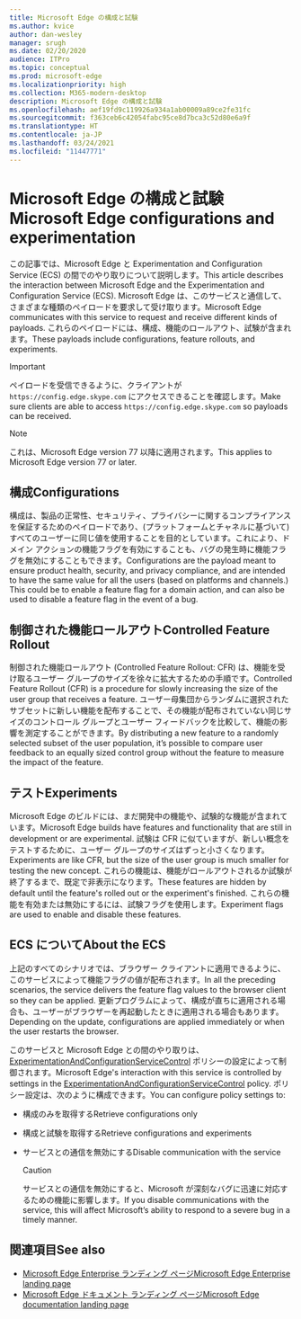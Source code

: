 ```yaml
---
title: Microsoft Edge の構成と試験
ms.author: kvice
author: dan-wesley
manager: srugh
ms.date: 02/20/2020
audience: ITPro
ms.topic: conceptual
ms.prod: microsoft-edge
ms.localizationpriority: high
ms.collection: M365-modern-desktop
description: Microsoft Edge の構成と試験
ms.openlocfilehash: aef19fd9c119926a934a1ab00009a89ce2fe31fc
ms.sourcegitcommit: f363ceb6c42054fabc95ce8d7bca3c52d80e6a9f
ms.translationtype: HT
ms.contentlocale: ja-JP
ms.lasthandoff: 03/24/2021
ms.locfileid: "11447771"
---
```

# <a name="microsoft-edge-configurations-and-experimentation"></a><span data-ttu-id="a957b-103">Microsoft Edge の構成と試験</span><span class="sxs-lookup"><span data-stu-id="a957b-103">Microsoft Edge configurations and experimentation</span></span>

<span data-ttu-id="a957b-104">この記事では、Microsoft Edge と Experimentation and Configuration Service (ECS) の間でのやり取りについて説明します。</span><span class="sxs-lookup"><span data-stu-id="a957b-104">This article describes the interaction between Microsoft Edge and the Experimentation and Configuration Service (ECS).</span></span> <span data-ttu-id="a957b-105">Microsoft Edge は、このサービスと通信して、さまざまな種類のペイロードを要求して受け取ります。</span><span class="sxs-lookup"><span data-stu-id="a957b-105">Microsoft Edge communicates with this service to request and receive different kinds of payloads.</span></span> <span data-ttu-id="a957b-106">これらのペイロードには、構成、機能のロールアウト、試験が含まれます。</span><span class="sxs-lookup"><span data-stu-id="a957b-106">These payloads include configurations, feature rollouts, and experiments.</span></span>

> [!IMPORTANT]
> <span data-ttu-id="a957b-107">ペイロードを受信できるように、クライアントが `https://config.edge.skype.com` にアクセスできることを確認します。</span><span class="sxs-lookup"><span data-stu-id="a957b-107">Make sure clients are able to access `https://config.edge.skype.com` so payloads can be received.</span></span>

> [!NOTE]
> <span data-ttu-id="a957b-108">これは、Microsoft Edge version 77 以降に適用されます。</span><span class="sxs-lookup"><span data-stu-id="a957b-108">This applies to Microsoft Edge version 77 or later.</span></span>

## <a name="configurations"></a><span data-ttu-id="a957b-109">構成</span><span class="sxs-lookup"><span data-stu-id="a957b-109">Configurations</span></span>

<span data-ttu-id="a957b-110">構成は、製品の正常性、セキュリティ、プライバシーに関するコンプライアンスを保証するためのペイロードであり、(プラットフォームとチャネルに基づいて) すべてのユーザーに同じ値を使用することを目的としています。これにより、ドメイン アクションの機能フラグを有効にすることも、バグの発生時に機能フラグを無効にすることもできます。</span><span class="sxs-lookup"><span data-stu-id="a957b-110">Configurations are the payload meant to ensure product health, security, and privacy compliance, and are intended to have the same value for all the users (based on platforms and channels.) This could be to enable a feature flag for a domain action, and can also be used to disable a feature flag in the event of a bug.</span></span>

## <a name="controlled-feature-rollout"></a><span data-ttu-id="a957b-111">制御された機能ロールアウト</span><span class="sxs-lookup"><span data-stu-id="a957b-111">Controlled Feature Rollout</span></span>

<span data-ttu-id="a957b-112">制御された機能ロールアウト (Controlled Feature Rollout: CFR) は、機能を受け取るユーザー グループのサイズを徐々に拡大するための手順です。</span><span class="sxs-lookup"><span data-stu-id="a957b-112">Controlled Feature Rollout (CFR) is a procedure for slowly increasing the size of the user group that receives a feature.</span></span> <span data-ttu-id="a957b-113">ユーザー母集団からランダムに選択されたサブセットに新しい機能を配布することで、その機能が配布されていない同じサイズのコントロール グループとユーザー フィードバックを比較して、機能の影響を測定することができます。</span><span class="sxs-lookup"><span data-stu-id="a957b-113">By distributing a new feature to a randomly selected subset of the user population, it’s possible to compare user feedback to an equally sized control group without the feature to measure the impact of the feature.</span></span>

## <a name="experiments"></a><span data-ttu-id="a957b-114">テスト</span><span class="sxs-lookup"><span data-stu-id="a957b-114">Experiments</span></span>

<span data-ttu-id="a957b-115">Microsoft Edge のビルドには、まだ開発中の機能や、試験的な機能が含まれています。</span><span class="sxs-lookup"><span data-stu-id="a957b-115">Microsoft Edge builds have features and functionality that are still in development or are experimental.</span></span> <span data-ttu-id="a957b-116">試験は CFR に似ていますが、新しい概念をテストするために、ユーザー グループのサイズはずっと小さくなります。</span><span class="sxs-lookup"><span data-stu-id="a957b-116">Experiments are like CFR, but the size of the user group is much smaller for testing the new concept.</span></span> <span data-ttu-id="a957b-117">これらの機能は、機能がロールアウトされるか試験が終了するまで、既定で非表示になります。</span><span class="sxs-lookup"><span data-stu-id="a957b-117">These features are hidden by default until the feature's rolled out or the experiment's finished.</span></span> <span data-ttu-id="a957b-118">これらの機能を有効または無効にするには、試験フラグを使用します。</span><span class="sxs-lookup"><span data-stu-id="a957b-118">Experiment flags are used to enable and disable these features.</span></span>

## <a name="about-the-ecs"></a><span data-ttu-id="a957b-119">ECS について</span><span class="sxs-lookup"><span data-stu-id="a957b-119">About the ECS</span></span>

<span data-ttu-id="a957b-120">上記のすべてのシナリオでは、ブラウザー クライアントに適用できるように、このサービスによって機能フラグの値が配布されます。</span><span class="sxs-lookup"><span data-stu-id="a957b-120">In all the preceding scenarios, the service delivers the feature flag values to the browser client so they can be applied.</span></span> <span data-ttu-id="a957b-121">更新プログラムによって、構成が直ちに適用される場合も、ユーザーがブラウザーを再起動したときに適用される場合もあります。</span><span class="sxs-lookup"><span data-stu-id="a957b-121">Depending on the update, configurations are applied immediately or when the user restarts the browser.</span></span>

<span data-ttu-id="a957b-122">このサービスと Microsoft Edge との間のやり取りは、[ExperimentationAndConfigurationServiceControl](./microsoft-edge-policies.md#experimentationandconfigurationservicecontrol) ポリシーの設定によって制御されます。</span><span class="sxs-lookup"><span data-stu-id="a957b-122">Microsoft Edge's interaction with this service is controlled by settings in the [ExperimentationAndConfigurationServiceControl](./microsoft-edge-policies.md#experimentationandconfigurationservicecontrol) policy.</span></span> <span data-ttu-id="a957b-123">ポリシー設定は、次のように構成できます。</span><span class="sxs-lookup"><span data-stu-id="a957b-123">You can configure policy settings to:</span></span>

- <span data-ttu-id="a957b-124">構成のみを取得する</span><span class="sxs-lookup"><span data-stu-id="a957b-124">Retrieve configurations only</span></span>
- <span data-ttu-id="a957b-125">構成と試験を取得する</span><span class="sxs-lookup"><span data-stu-id="a957b-125">Retrieve configurations and experiments</span></span>
- <span data-ttu-id="a957b-126">サービスとの通信を無効にする</span><span class="sxs-lookup"><span data-stu-id="a957b-126">Disable communication with the service</span></span>

  > [!CAUTION]
  > <span data-ttu-id="a957b-127">サービスとの通信を無効にすると、Microsoft が深刻なバグに迅速に対応するための機能に影響します。</span><span class="sxs-lookup"><span data-stu-id="a957b-127">If you disable communications with the service, this will affect Microsoft’s ability to respond to a severe bug in a timely manner.</span></span>

## <a name="see-also"></a><span data-ttu-id="a957b-128">関連項目</span><span class="sxs-lookup"><span data-stu-id="a957b-128">See also</span></span>

- [<span data-ttu-id="a957b-129">Microsoft Edge Enterprise ランディング ページ</span><span class="sxs-lookup"><span data-stu-id="a957b-129">Microsoft Edge Enterprise landing page</span></span>](https://www.microsoftedgeinsider.com/enterprise)
- [<span data-ttu-id="a957b-130">Microsoft Edge ドキュメント ランディング ページ</span><span class="sxs-lookup"><span data-stu-id="a957b-130">Microsoft Edge documentation landing page</span></span>](./index.yml)